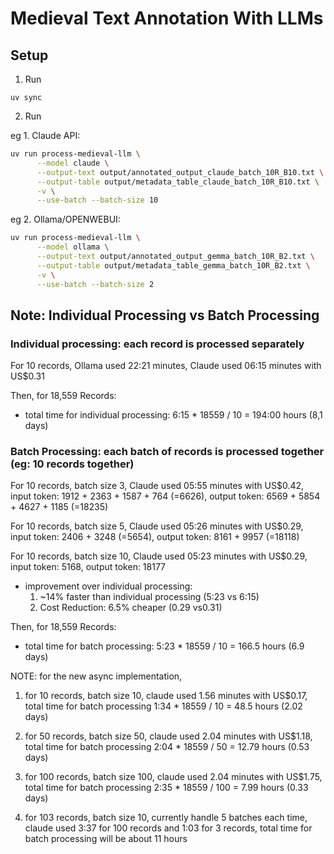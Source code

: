 # Medieval Text Annotation With LLMs

## Setup

1. Run 

`uv sync`

2. Run 

eg 1. Claude API:

```Bash
uv run process-medieval-llm \
      --model claude \
      --output-text output/annotated_output_claude_batch_10R_B10.txt \
      --output-table output/metadata_table_claude_batch_10R_B10.txt \
      -v \
      --use-batch --batch-size 10
```

eg 2. Ollama/OPENWEBUI:

```Bash
uv run process-medieval-llm \
      --model ollama \
      --output-text output/annotated_output_gemma_batch_10R_B2.txt \
      --output-table output/metadata_table_gemma_batch_10R_B2.txt \
      -v \
      --use-batch --batch-size 2
```

## Note: Individual Processing vs Batch Processing

### Individual processing: each record is processed separately

For 10 records, Ollama used 22:21 minutes, Claude used 06:15 minutes with US$0.31 

Then, for 18,559 Records:

* total time for individual processing: 6:15 * 18559 / 10 = 194:00 hours (8,1 days)


### Batch Processing: each batch of records is processed together (eg: 10 records together)

For 10 records, batch size 3, Claude used 05:55 minutes with US$0.42, input token: 1912 + 2363 + 1587 + 764 (=6626), output token: 6569 + 5854 + 4627 + 1185 (=18235)

For 10 records, batch size 5, Claude used 05:26 minutes with US$0.29, input token: 2406 + 3248 (=5654), output token: 8161 + 9957 (=18118)
 
For 10 records, batch size 10, Claude used 05:23 minutes with US$0.29, input token: 5168, output token: 18177

- improvement over individual processing:
    1. ~14% faster than individual processing (5:23 vs 6:15)
    2. Cost Reduction: 6.5% cheaper (0.29 vs0.31)


Then, for 18,559 Records:

* total time for batch processing: 5:23 * 18559 / 10 = 166.5 hours (6.9 days)


NOTE: for the new async implementation, 
1. for 10 records, batch size 10, claude used 1.56 minutes with US$0.17, total time for batch processing 1:34 * 18559 / 10 = 48.5 hours (2.02 days)
2. for 50 records, batch size 50, claude used 2.04 minutes with US$1.18, total time for batch processing 2:04 * 18559 / 50 = 12.79 hours (0.53 days)
3. for 100 records, batch size 100, claude used 2.04 minutes with US$1.75, total time for batch processing 2:35 * 18559 / 100 = 7.99 hours (0.33 days)

4. for 103 records, batch size 10, currently handle 5 batches each time, claude used 3:37 for 100 records and 1:03 for 3 records, total time for batch processing will be about 11 hours 